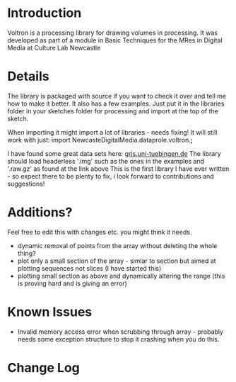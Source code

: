 # Introduction #

Voltron is a processing library for drawing volumes in processing.  It was developed as part of a module in Basic Techniques for the MRes in Digital Media at Culture Lab Newcastle


# Details #

The library is packaged with source if you want to check it over and tell me how to make it better.  It also has a few examples.  Just put it in the libraries folder in your sketches folder for processing and import at the top of the sketch.

When importing it might import a lot of libraries - needs fixing!
It will still work with just:
import NewcasteDigitalMedia.dataprole.voltron.**;**

I have found some great data sets here:
[gris.uni-tuebingen.de](http://www.gris.uni-tuebingen.de/edu/areas/scivis/volren/datasets/datasets.html)
The library should load headerless '.img' such as the ones in the examples and '.raw.gz' as found at the link above
This is the first library I have ever written - so expect there to be plenty to fix, i look forward to contributions and suggestions!

# Additions? #

Feel free to edit this with changes etc. you might think it needs.

  * dynamic removal of points from the array without deleting the whole thing?
  * plot only a small section of the array - simlar to section but aimed at plotting sequences not slices (I have started this)
  * plotting small section as above and dynamically altering the range (this is proving hard and is giving an error)

# Known Issues #

  * Invalid memory access error when scrubbing through array - probably needs some exception structure to stop it crashing when you do this.




# Change Log #